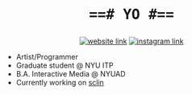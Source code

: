 <div align="center">
  <h1 align="center"><pre>==# YO #==</pre></h1>
  <a href="https://bennyboy.tech"><img alt="website link" src="https://img.shields.io/website?down_message=oof&style=flat-square&up_message=bennyboy.tech&url=https%3A%2F%2Fbennyboy.tech"></a>
  <a href="https://instagram.com/bandidojim"><img alt="instagram link" src="https://img.shields.io/badge/instagram-@bandidojim-bc2a8d?style=flat-square"></a>
</div>

- Artist/Programmer
- Graduate student @ NYU ITP
- B.A. Interactive Media @ NYUAD
- Currently working on [sclin](https://github.com/molarmanful/sclin)
